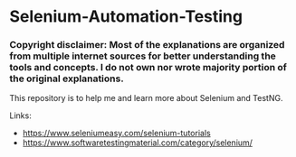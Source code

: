 # Selenium-Automation-Testing

### Copyright disclaimer: Most of the explanations are organized from multiple internet sources for better understanding the tools and concepts. I do not own nor wrote majority portion of the original explanations.

This repository is to help me and learn more about Selenium and TestNG.

Links:
* https://www.seleniumeasy.com/selenium-tutorials
* https://www.softwaretestingmaterial.com/category/selenium/